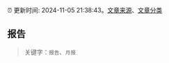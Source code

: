 :alarm_clock: 更新时间: 2024-11-05 21:38:43。[文章来源](/README.md)、[文章分类](/TAGS.md)

## 报告


> 关键字：`报告`、`月报`



